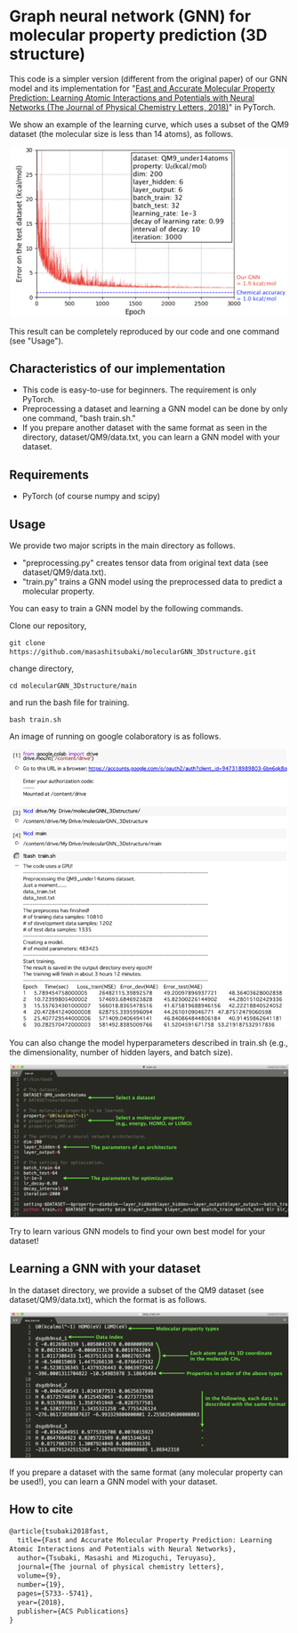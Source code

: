 # Graph neural network (GNN) for molecular property prediction (3D structure)

This code is a simpler version (different from the original paper) of our GNN model and its implementation for "[Fast and Accurate Molecular Property Prediction: Learning Atomic Interactions and Potentials with Neural Networks (The Journal of Physical Chemistry Letters, 2018)](https://pubs.acs.org/doi/10.1021/acs.jpclett.8b01837)" in PyTorch.

We show an example of the learning curve, which uses a subset of the QM9 dataset (the molecular size is less than 14 atoms), as follows.

<div align='center'>
<p><img src="figures/learning.jpeg" width='500' /></p>
</div>

This result can be completely reproduced by our code and one command (see "Usage").


## Characteristics of our implementation

- This code is easy-to-use for beginners. The requirement is only PyTorch.
- Preprocessing a dataset and learning a GNN model can be done by only one command, "bash train.sh."
- If you prepare another dataset with the same format as seen in the directory, dataset/QM9/data.txt, you can learn a GNN model with your dataset.


## Requirements

- PyTorch (of course numpy and scipy)


## Usage

We provide two major scripts in the main directory as follows.

- "preprocessing.py" creates tensor data from original text data (see dataset/QM9/data.txt).
- "train.py" trains a GNN model using the preprocessed data to predict a molecular property.

You can easy to train a GNN model by the following commands.

Clone our repository,
```
git clone https://github.com/masashitsubaki/molecularGNN_3Dstructure.git
```
change directory, 
```
cd molecularGNN_3Dstructure/main
```
and run the bash file for training.
```
bash train.sh
```
An image of running on google colaboratory is as follows.

<div align='center'>
<p><img src="figures/train.jpeg" width='500' /></p>
</div>

You can also change the model hyperparameters described in train.sh (e.g., the dimensionality, number of hidden layers, and batch size).

<div align='center'>
<p><img src="figures/setting.jpeg" width='500' /></p>
</div>

Try to learn various GNN models to find your own best model for your dataset!


## Learning a GNN with your dataset

In the dataset directory, we provide a subset of the QM9 dataset (see dataset/QM9/data.txt), which the format is as follows.

<div align='center'>
<p><img src="figures/data.jpeg" width='500' /></p>
</div>

If you prepare a dataset with the same format (any molecular property can be used!), you can learn a GNN model with your dataset.


## How to cite

```
@article{tsubaki2018fast,
  title={Fast and Accurate Molecular Property Prediction: Learning Atomic Interactions and Potentials with Neural Networks},
  author={Tsubaki, Masashi and Mizoguchi, Teruyasu},
  journal={The journal of physical chemistry letters},
  volume={9},
  number={19},
  pages={5733--5741},
  year={2018},
  publisher={ACS Publications}
}
```
